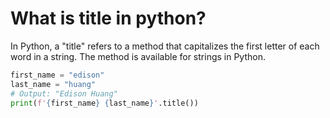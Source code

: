 # What is title in python?

In Python, a "title" refers to a method that capitalizes the first letter of each word in a string. The method is available for strings in Python.

```python
first_name = "edison"
last_name = "huang"
# Output: "Edison Huang"
print(f'{first_name} {last_name}'.title())
```
